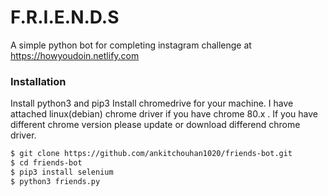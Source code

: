 # F.R.I.E.N.D.S

A simple python bot for completing instagram challenge at https://howyoudoin.netlify.com

### Installation

Install python3 and pip3
Install chromedrive for your machine. I have attached linux(debian) chrome driver if you have chrome 80.x . If you have different chrome version please update or download differend chrome driver.

```sh
$ git clone https://github.com/ankitchouhan1020/friends-bot.git
$ cd friends-bot
$ pip3 install selenium
$ python3 friends.py
```
